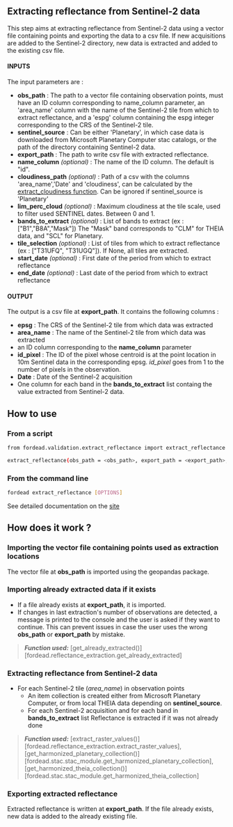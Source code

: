 ## Extracting reflectance from Sentinel-2 data

This step aims at extracting reflectance from Sentinel-2 data using a vector file containing points and exporting the data to a csv file. 
If new acquisitions are added to the Sentinel-2 directory, new data is extracted and added to the existing csv file.

#### INPUTS

The input parameters are :

- **obs_path** : The path to a vector file containing observation points, must have an ID column corresponding to name_column parameter, an 'area_name' column with the name of the Sentinel-2 tile from which to extract reflectance, and a 'espg' column containing the espg integer corresponding to the CRS of the Sentinel-2 tile.
- **sentinel_source** :  Can be either 'Planetary', in which case data is downloaded from Microsoft Planetary Computer stac catalogs, or the path of the directory containing Sentinel-2 data.
- **export_path** : The path to write csv file with extracted reflectance.
- **name_column** *(optional)* : The name of the ID column. The default is "id".
- **cloudiness_path** *(optional)* : Path of a csv with the columns 'area_name','Date' and 'cloudiness', can be calculated by the [extract_cloudiness function](./03_extract_cloudiness/). Can be ignored if sentinel_source is 'Planetary'
- **lim_perc_cloud**  *(optional)* : Maximum cloudiness at the tile scale, used to filter used SENTINEL dates. Between 0 and 1.
- **bands_to_extract** *(optional)* : List of bands to extract (ex : ["B1","B8A","Mask"]) The "Mask" band corresponds to "CLM" for THEIA data, and "SCL" for Planetary.
- **tile_selection** *(optional)* : List of tiles from which to extract reflectance (ex : ["T31UFQ", "T31UGQ"]). If None, all tiles are extracted.
- **start_date** *(optional)* : First date of the period from which to extract reflectance
- **end_date** *(optional)* : Last date of the period from which to extract reflectance

#### OUTPUT

The output is a csv file at **export_path**. 
It contains the following columns :
- **epsg** : The CRS of the Sentinel-2 tile from which data was extracted
- **area_name** : The name of the Sentinel-2 tile from which data was extracted
- an ID column corresponding to the **name_column** parameter
- **id_pixel** : The ID of the pixel whose centroid is at the point location in 10m Sentinel data in the corresponding epsg. *id_pixel* goes from 1 to the number of pixels in the observation.
- **Date** : Date of the Sentinel-2 acquisition
- One column for each band in the **bands_to_extract** list containg the value extracted from Sentinel-2 data.

## How to use
### From a script

```bash
from fordead.validation.extract_reflectance import extract_reflectance

extract_reflectance(obs_path = <obs_path>, export_path = <export_path>, name_column = <name_column>)

```

### From the command line

```bash
fordead extract_reflectance [OPTIONS]
```

See detailed documentation on the [site](../../../cli.md#fordead-extract_reflectance)

## How does it work ?

### Importing the vector file containing points used as extraction locations
The vector file at **obs_path** is imported using the geopandas package.

### Importing already extracted data if it exists
- If a file already exists at **export_path**, it is imported.
- If changes in last extraction's number of observations are detected, a message is printed to the console and the user is asked if they want to continue. This can prevent issues in case the user uses the wrong **obs_path** or **export_path** by mistake.
> **_Function used:_** [get_already_extracted()][fordead.reflectance_extraction.get_already_extracted]

### Extracting reflectance from Sentinel-2 data
- For each Sentinel-2 tile (*area_name*) in observation points
	- An item collection is created either from Microsoft Planetary Computer, or from local THEIA data depending on **sentinel_source**.
	-  For each Sentinel-2 acquisition and for each band in **bands_to_extract** list
		 Reflectance is extracted if it was not already done
> **_Function used:_** [extract_raster_values()][fordead.reflectance_extraction.extract_raster_values], [get_harmonized_planetary_collection()][fordead.stac.stac_module.get_harmonized_planetary_collection], [get_harmonized_theia_collection()][fordead.stac.stac_module.get_harmonized_theia_collection]

### Exporting extracted reflectance
Extracted reflectance is written at **export_path**. 
If the file already exists, new data is added to the already existing file.
